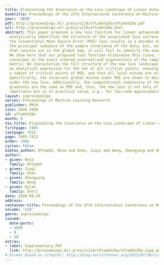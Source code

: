 ```yaml
---
title: Eliminating the Invariance on the Loss Landscape of Linear Autoencoders
booktitle: Proceedings of the 37th International Conference on Machine Learning
year: '2020'
pdf: http://proceedings.mlr.press/v119/oftadeh20a/oftadeh20a.pdf
url: http://proceedings.mlr.press/v119/oftadeh20a.html
abstract: This paper proposes a new loss function for linear autoencoders (LAEs) and
  analytically identifies the structure of the associated loss surface. Optimizing
  the conventional Mean Square Error (MSE) loss results in a decoder matrix that spans
  the principal subspace of the sample covariance of the data, but, owing to an invariance
  that cancels out in the global map, it will fail to identify the exact eigenvectors.
  We show here that our proposed loss function eliminates this issue, so the decoder
  converges to the exact ordered unnormalized eigenvectors of the sample covariance
  matrix. We characterize the full structure of the new loss landscape by establishing
  an analytical expression for the set of all critical points, showing that it is
  a subset of critical points of MSE, and that all local minima are still global.
  Specifically, the invariant global minima under MSE are shown to become saddle points
  under the new loss. Additionally, the computational complexity of the loss and its
  gradients are the same as MSE and, thus, the new loss is not only of theoretical
  importance but is of practical value, e.g., for low-rank approximation.
layout: inproceedings
series: Proceedings of Machine Learning Research
publisher: PMLR
issn: 2640-3498
id: oftadeh20a
month: 0
tex_title: Eliminating the Invariance on the Loss Landscape of Linear Autoencoders
firstpage: 7405
lastpage: 7413
page: 7405-7413
order: 7405
cycles: false
bibtex_author: Oftadeh, Reza and Shen, Jiayi and Wang, Zhangyang and Shell, Dylan
author:
- given: Reza
  family: Oftadeh
- given: Jiayi
  family: Shen
- given: Zhangyang
  family: Wang
- given: Dylan
  family: Shell
date: 2020-09-29
address: 
container-title: Proceedings of the 37th International Conference on Machine Learning
volume: '119'
genre: inproceedings
issued:
  date-parts:
  - 2020
  - 9
  - 29
extras:
- label: Supplementary PDF
  link: http://proceedings.mlr.press/v119/oftadeh20a/oftadeh20a-supp.pdf
# Format based on citeproc: http://blog.martinfenner.org/2013/07/30/citeproc-yaml-for-bibliographies/
---
```

